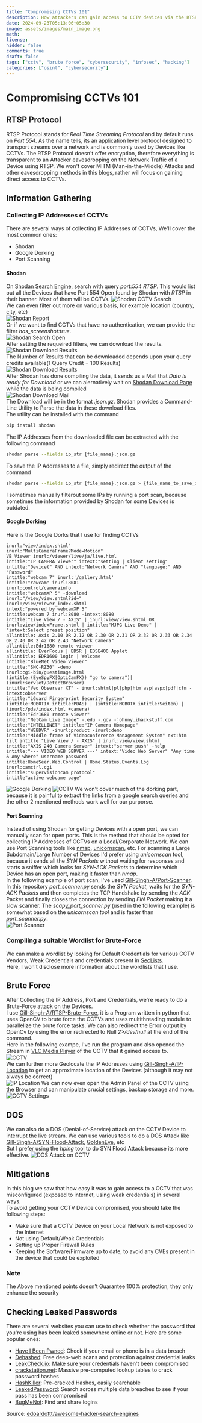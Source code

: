 ```yaml
---
title: "Compromising CCTVs 101"
description: How attackers can gain access to CCTV devices via the RTSP protocol, using tools like Shodan, Google Dorking, and port scanning.
date: 2024-09-23T05:13:06+05:30
image: assets/images/main_image.png
math: 
license: 
hidden: false
comments: true
draft: false
tags: ["cctv", "brute force", "cybersecurity", "infosec", "hacking"]
categories: ["osint", "cybersecurity"]
---
```

# Compromising CCTVs 101
## RTSP Protocol
RTSP Protocol stands for *Real Time Streaming Protocol* and by default runs on *Port 554*. As the name tells, its an application level protocol designed to transport streams over a network and is commonly used by Devices like CCTVs. The RTSP Protocol doesn't offer encryption, therefore everything is transparent to an Attacker eavesdropping on the Network Traffic of a Device using RTSP. We won't cover MITM (Man-in-the-Middle) Attacks and other eavesdropping methods in this blogs, rather will focus on gaining direct access to CCTVs.
## Information Gathering
### Collecting IP Addresses of CCTVs
There are several ways of collecting IP Addresses of CCTVs, We'll cover the most common ones:
* Shodan
* Google Dorking
* Port Scanning
#### Shodan
On [Shodan Search Engine](https://www.shodan.io), search with query *port:554 RTSP*. This would list out all the Devices that have Port 554 Open found by Shodan with *RTSP* in their banner. Most of them will be CCTVs.
![Shodan CCTV Search](assets/images/shodan_search.png)<br />
We can even filter out more on various basis, for example location (country, city, etc)<br />
![Shodan Report](assets/images/shodan_report.png)<br />
Or if we want to find CCTVs that have no authentication, we can provide the filter *has_screenshot:true*.<br />
![Shodan Search Open](assets/images/shodan_search_open.png)<br/>
After setting the requeired filters, we can download the results.<br />
![Shodan Download Results](assets/images/shodan_download_results.png)<br />
The Number of Results that can be downloaded depends upon your query credits available(1 Query Credit = 100 Results)<br />
![Shodan Download Results](assets/images/shodan_download_results_1.png)<br />
After Shodan has done compiling the data, it sends us a Mail that *Data is ready for Download* or we can alernatively wait on [Shodan Download Page](https://www.shodan.io/download) while the data is being compiled<br />
![Shodan Download Mail](assets/images/shodan_mail.png)<br />
The Download will be in the format *.json.gz*. Shodan provides a Command-Line Utility to Parse the data in these download files.<br />
The utility can be installed with the command
```bash
pip install shodan
```
The IP Addresses from the downloaded file can be extracted with the following command
```bash
shodan parse --fields ip_str {file_name}.json.gz
```
To save the IP Addresses to a file, simply redirect the output of the command
```bash
shodan parse --fields ip_str {file_name}.json.gz > {file_name_to_save_ip_addresses_to}
```
I sometimes manually filterout some IPs by running a port scan, because sometimes the information provided by Shodan for some Devices is outdated.
#### Google Dorking
Here is the Google Dorks that I use for finding CCTVs
```
inurl:"view/index.shtml"
inurl:"MultiCameraFrame?Mode=Motion"
VB Viewer inurl:/viewer/live/ja/live.html
intitle:"IP CAMERA Viewer" intext:"setting | Client setting"
intitle:"Device(" AND intext:"Network Camera" AND "language:" AND "Password"
intitle:"webcam 7" inurl:'/gallery.html'
intitle:"Yawcam" inurl:8081
inurl:control/camerainfo
intitle:"webcamXP 5" -download
inurl:"/view/view.shtml?id="
inurl:/view/viewer_index.shtml
intext:"powered by webcamXP 5"
intitle:webcam 7 inurl:8080 -intext:8080
intitle:"Live View / - AXIS" | inurl:view/view.shtml OR inurl:view/indexFrame.shtml | intitle:"MJPG Live Demo" | "intext:Select preset position"
allintitle: Axis 2.10 OR 2.12 OR 2.30 OR 2.31 OR 2.32 OR 2.33 OR 2.34 OR 2.40 OR 2.42 OR 2.43 "Network Camera"
allintitle:Edr1680 remote viewer
allintitle: EverFocus | EDSR | EDSE400 Applet
allintitle: EDR1600 login | Welcome
intitle:"BlueNet Video Viewer"
intitle:"SNC-RZ30" -demo
inurl:cgi-bin/guestimage.html
(intitle:(EyeSpyFX|OptiCamFX)) "go to camera")|(inurl:servlet/DetectBrowser)
intitle:"Veo Observer XT" - inurl:shtml|pl|php|htm|asp|aspx|pdf|cfm - intext:observer
intitle:"iGuard Fingerprint Security System"
(intitle:MOBOTIX intitle:PDAS) | (intitle:MOBOTX intitle:Seiten) | (inurl:/pda/index.html +camera)
intitle:"Edr1680 remote viewer"
intitle:"NetCam Live Image" -.edu -.gov -johnny.ihackstuff.com
intitle:"INTELLINET" intitle:"IP Camera Homepage"
intitle:"WEBDVR" -inurl:product -inurl:demo
intitle:"Middle frame of Videoconference Management System" ext:htm
tilt intitle:"Live View / - AXIS" | inurl:view/view.shtml
intitle:"AXIS 240 Camera Server" intext:"server push" -help
intitle:"--- VIDEO WEB SERVER ---" intext:"Video Web Server" "Any time & Any where" username password
intitle:HomeSeer.Web.Control | Home.Status.Events.Log
inurl:camctrl.cgi
intitle:"supervisioncam protocol"
intitle"active webcame page"
```
![Google Dorking](assets/images/google_dorking.png)
![CCTV](assets/images/google_dorking_cctv.png)
We won't cover much of the dorking part, because it is painful to extract the links from a google search queries and the other 2 mentioned methods work well for our purporse.
#### Port Scanning
Instead of using Shodan for getting Devices with a open port, we can manually scan for open ports. This is the method that should be opted for collecting IP Addresses of CCTVs on a Local/Corporate Network. We can use Port Scanning tools like [nmap](https://nmap.org/), [unicornscan](https://www.kali.org/tools/unicornscan/), etc. For scanning a Large Subdomain/Large Number of Devices I'd prefer using *unicornscan* tool, because it sends all the *SYN Packets* without waiting for responses and starts a sniffer which looks for *SYN-ACK Packets* to determine which Device has an open port, making it faster than *nmap*.<br />
In the following example of port scan, I've used [Gill-Singh-A/Port-Scanner](https://github.com/Gill-Singh-A/Port-Scanner). In this repository *port_scanner.py* sends the *SYN Packet*, waits for the *SYN-ACK Packets* and then completes the TCP Handshake by sending the *ACK* Packet and finally closes the connection by sending *FIN Packet* making it a slow scanner. The *scapy_port_scanner.py* (used in the following example) is somewhat based on the *unicornscan tool* and is faster than *port_scanner.py*.<br />
![Port Scanner](assets/images/port_scanner.png)<br />
### Compiling a suitable Wordlist for Brute-Force
We can make a wordlist by looking for Default Credentials for various CCTV Vendors, Weak Credentials and credentials present in [SecLists](https://github.com/danielmiessler/SecLists).<br />
Here, I won’t disclose more information about the wordlists that I use.
## Brute Force
After Collecting the IP Address, Port and Credentials, we're ready to do a Brute-Force attack on the Devices.<br />
I use [Gill-Singh-A/RTSP-Brute-Force](https://github.com/Gill-Singh-A/RTSP-Brute-Force), it is a Program written in python that uses OpenCV to brute force the CCTVs and uses multithreading module to parallelize the brute force tasks. We can also redirect the Error output by OpenCv by using the error redirected to Null *2>/dev/null* at the end of the command.<br />
Here in the following exampe, I've run the program and also opened the Stream in [VLC Media Player](https://www.videolan.org/vlc/) of the CCTV that it gained access to.<br />
![CCTV](assets/images/cctv_access_gained.png)<br />
We can further more Geolocate the IP Addresses using [Gill-Singh-A/IP-Location](https://github.com/Gill-Singh-A/IP-Location) to get an approximate location of the Devices (although it may not always be correct)<br />
![IP Location](assets/images/ip_location.png)
We can now even open the Admin Panel of the CCTV using the Browser and can manipulate crucial settings, backup storage and more.
![CCTV Settings](assets/images/cctv_settings.png)
## DOS
We can also do a DOS (Denial-of-Service) attack on the CCTV Device to interrupt the live stream. We can use various tools to do a DOS Attack like [Gill-Singh-A/SYN-Flood-Attack](https://github.com/Gill-Singh-A/SYN-Flood-Attack), [GoldenEye](https://www.kali.org/tools/goldeneye/), etc<br />
But I prefer using the *hping* tool to do SYN Flood Attack because its more effective.
![DOS Attack on CCTV](assets/gif/cctv_dos.gif)
## Mitigations
In this blog we saw that how easy it was to gain access to a CCTV that was misconfigured (exposed to internet, using weak credentials) in several ways.<br />
To avoid getting your CCTV Device compromised, you should take the following steps:
* Make sure that a CCTV Device on your Local Network is not exposed to the Internet
* Not using Default/Weak Credentials
* Setting up Proper Firewall Rules
* Keeping the Software/Firmware up to date, to avoid any CVEs present in the device that could be exploited
### Note
The Above mentioned points doesn't Guarantee 100% protection, they only enhance the security
## Checking Leaked Passwords
There are several websites you can use to check whether the password that you're using has been leaked somewhere online or not. Here are some popular ones:
* [Have I Been Pwned](https://haveibeenpwned.com/): Check if your email or phone is in a data breach
* [Dehashed](https://www.dehashed.com/): Free deep-web scans and protection against credential leaks
* [LeakCheck.io](https://leakcheck.io/): Make sure your credentials haven't been compromised
* [crackstation.net](https://crackstation.net/): Massive pre-computed lookup tables to crack password hashes
* [HashKiller](https://hashkiller.io/listmanager): Pre-cracked Hashes, easily searchable
* [LeakedPassword](https://leakedpassword.com/): Search across multiple data breaches to see if your pass has been compromised
* [BugMeNot](https://bugmenot.com/): Find and share logins
<!-- -->
Source: [edoardottt/awesome-hacker-search-engines](https://github.com/edoardottt/awesome-hacker-search-engines)